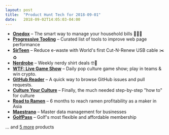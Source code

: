 ```yaml
---
layout: post
title:  "Product Hunt Tech for 2018-09-01"
date:   2018-09-02T14:05:03-04:00
---
```


* **[Onedox](https://www.producthunt.com/posts/onedox?utm_campaign=producthunt-api&utm_medium=api&utm_source=Application%3A+Daily+Digest+RSS+%28ID%3A+3202%29)** – The smart way to manage your household bills 🏡🇬🇧
* **[Progressive Tooling](https://www.producthunt.com/posts/progressive-tooling?utm_campaign=producthunt-api&utm_medium=api&utm_source=Application%3A+Daily+Digest+RSS+%28ID%3A+3202%29)** – Curated list of tools to improve web page performance
* **[SirTeen](https://www.producthunt.com/posts/sirteen?utm_campaign=producthunt-api&utm_medium=api&utm_source=Application%3A+Daily+Digest+RSS+%28ID%3A+3202%29)** – Reduce e-waste with World's first Cut-N-Renew USB cable ✂️♻️
* **[Nerdrobe](https://www.producthunt.com/posts/nerdrobe?utm_campaign=producthunt-api&utm_medium=api&utm_source=Application%3A+Daily+Digest+RSS+%28ID%3A+3202%29)** – Weekly nerdy shirt deals 🤓👕
* **[WTF: Live Game Show](https://www.producthunt.com/posts/wtf-live-game-show?utm_campaign=producthunt-api&utm_medium=api&utm_source=Application%3A+Daily+Digest+RSS+%28ID%3A+3202%29)** – Daily pop culture game show; play in teams & win crypto.
* **[GitHub Reader](https://www.producthunt.com/posts/github-reader?utm_campaign=producthunt-api&utm_medium=api&utm_source=Application%3A+Daily+Digest+RSS+%28ID%3A+3202%29)** – A quick way to browse GitHub issues and pull requests.
* **[Culture Your Culture](https://www.producthunt.com/posts/culture-your-culture?utm_campaign=producthunt-api&utm_medium=api&utm_source=Application%3A+Daily+Digest+RSS+%28ID%3A+3202%29)** – Finally, the much needed step-by-step "how to" for culture
* **[Road to Ramen](https://www.producthunt.com/posts/road-to-ramen?utm_campaign=producthunt-api&utm_medium=api&utm_source=Application%3A+Daily+Digest+RSS+%28ID%3A+3202%29)** – 6 months to reach ramen profitability as a maker in Asia
* **[Maestrano](https://www.producthunt.com/posts/maestrano?utm_campaign=producthunt-api&utm_medium=api&utm_source=Application%3A+Daily+Digest+RSS+%28ID%3A+3202%29)** – Master data management for businesses
* **[GolfPass](https://www.producthunt.com/posts/golfpass?utm_campaign=producthunt-api&utm_medium=api&utm_source=Application%3A+Daily+Digest+RSS+%28ID%3A+3202%29)** – Golf's most flexible and affordable membership

… and [5 more](https://www.producthunt.com/tech) products